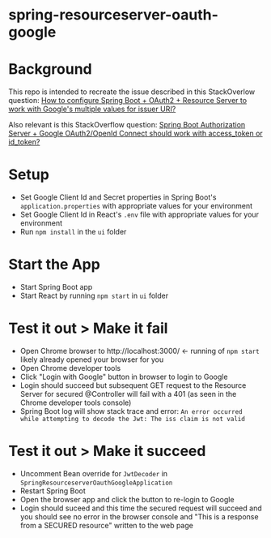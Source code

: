 # spring-resourceserver-oauth-google

# Background
This repo is intended to recreate the issue described in this StackOverlow question: [How to configure Spring Boot + OAuth2 + Resource Server to work with Google's multiple values for issuer URI?](https://stackoverflow.com/questions/71245108/how-to-configure-spring-boot-oauth2-resource-server-to-work-with-googles-mu)

Also relevant is this StackOverflow question: [Spring Boot Authorization Server + Google OAuth2/OpenId Connect should work with access_token or id_token?](https://stackoverflow.com/questions/71254326/spring-boot-authorization-server-google-oauth2-openid-connect-should-work-with)

# Setup
- Set Google Client Id and Secret properties in Spring Boot's `application.properties` with appropriate values for your environment
- Set Google Client Id in React's `.env` file with appropriate values for your environment
- Run `npm install` in the `ui` folder

# Start the App
- Start Spring Boot app
- Start React by running `npm start` in `ui` folder

# Test it out > Make it fail
- Open Chrome browser to http://localhost:3000/ <- running of `npm start` likely already opened your browser for you
- Open Chrome developer tools
- Click "Login with Google" button in browser to login to Google
- Login should succeed but subsequent GET request to the Resource Server for secured @Controller will fail with a 401 (as seen in the Chrome developer tools console)
- Spring Boot log will show stack trace and error: `An error occurred while attempting to decode the Jwt: The iss claim is not valid`

# Test it out > Make it succeed
- Uncomment Bean override for `JwtDecoder` in `SpringResourceserverOauthGoogleApplication`
- Restart Spring Boot
- Open the browser app and click the button to re-login to Google
- Login should suceed and this time the secured request will succeed and you should see no error in the browser console and "This is a response from a SECURED resource" written to the web page
